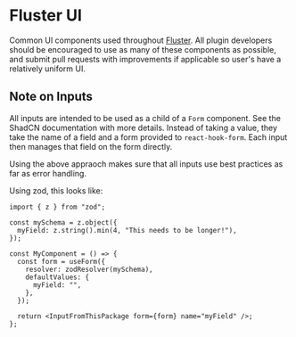 # Fluster UI

Common UI components used throughout [Fluster](ulld.vercel.app). All plugin developers should be encouraged to use as many of these components as possible, and submit pull requests with improvements if applicable so user's have a relatively uniform UI.

## Note on Inputs

All inputs are intended to be used as a child of a `Form` component. See the ShadCN documentation with more details. Instead of taking a value, they take the name of a field and a form provided to `react-hook-form`. Each input then manages that field on the form directly.

Using the above appraoch makes sure that all inputs use best practices as far as error handling.

Using zod, this looks like:

```tsx
import { z } from "zod";

const mySchema = z.object({
  myField: z.string().min(4, "This needs to be longer!"),
});

const MyComponent = () => {
  const form = useForm({
    resolver: zodResolver(mySchema),
    defaultValues: {
      myField: "",
    },
  });

  return <InputFromThisPackage form={form} name="myField" />;
};
```
